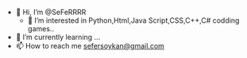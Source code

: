 - 👋 Hi, I’m @SeFeRRRR
  - 👀 I’m interested in Python,Html,Java Script,CSS,C++,C# codding games..
- 🌱 I’m currently learning ...
- 📫 How to reach me sefersoykan@gmail.com

<!---
SeFeRRRR/SeFeRRRR is a ✨ special ✨ repository because its `README.md` (this file) appears on your GitHub profile.
You can click the Preview link to take a look at your changes.
--->
